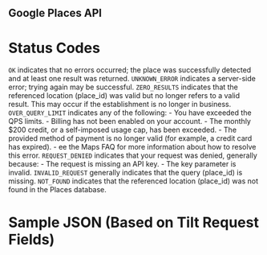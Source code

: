 ## Google Places API

# Status Codes

`OK`
indicates that no errors occurred; the place was successfully detected and at least one result was returned.
`UNKNOWN_ERROR`
indicates a server-side error; trying again may be successful.
`ZERO_RESULTS`
indicates that the referenced location (place_id) was valid but no longer refers to a valid result. This may occur if the establishment is no longer in business.
`OVER_QUERY_LIMIT`
indicates any of the following: - You have exceeded the QPS limits. - Billing has not been enabled on your account. - The monthly \$200 credit, or a self-imposed usage cap, has been exceeded. - The provided method of payment is no longer valid (for example, a credit card has expired). - ee the Maps FAQ for more information about how to resolve this error.
`REQUEST_DENIED`
indicates that your request was denied, generally because: - The request is missing an API key. - The key parameter is invalid.
`INVALID_REQUEST`
generally indicates that the query (place_id) is missing.
`NOT_FOUND`
indicates that the referenced location (place_id) was not found in the Places database.

# Sample JSON (Based on Tilt Request Fields)

<!--
result': {
    'business_status': 'OPERATIONAL',
    'formatted_address': '240 Villa St, Mountain View, CA 94041, USA',
    'formatted_phone_number': '(650) 968-1364',
    'geometry': {
        'location': {
            'lat': 37.3916289,
            'lng': -122.0728897
            },
        'viewport': {
            'northeast': {
                'lat': 37.3929083302915,
                'lng': -122.0715775197085
                },
            'southwest': {
                'lat': 37.3902103697085,
                'lng': -122.0742754802915
                }
            }
        },
    'icon': 'https://maps.gstatic.com/mapfiles/place_api/icons/restaurant-71.png',
    'name': 'La Fiesta',
    'types': ['restaurant', 'food', 'point_of_interest', 'establishment'],
    'url': 'https://maps.google.com/?cid=6266944973401139661',
    'website': 'http://www.lafiestamexicancuisine.com/'
    },
'status': 'OK'
} -->

